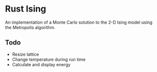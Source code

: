 Rust Ising
==========
An implementation of a Monte Carlo solution to the 2-D Ising model
using the Metropolis algorithm.

Todo
----
  * Resize lattice
  * Change temperature during run time
  * Calculate and display energy

